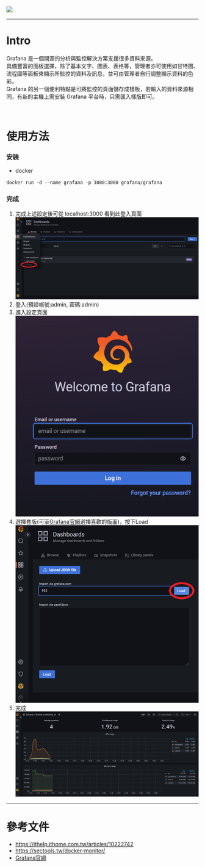 <img src="https://fromideatocreation.com/wp-content/uploads/2022/05/headimg-930x300.jpg">

----
# Intro
Grafana 是一個開源的分析與監控解決方案支援很多資料來源。  
具備豐富的面板選擇，除了基本文字、圖表、表格等，管理者亦可使用如甘特圖、流程圖等面板來顯示所監控的資料及訊息，並可由管理者自行調整顯示資料的色彩。  
Grafana 的另一個便利特點是可將監控的頁面儲存成樣板，若輸入的資料來源相同，有新的主機上需安裝 Grafana 平台時，只需匯入樣版即可。  
<br><br>
# 使用方法
### 安裝
- docker
```
docker run -d --name grafana -p 3000:3000 grafana/grafana
```
### 完成
1. 完成上述設定後可從 localhost:3000 看到此登入頁面
![image.png](/grafana/1.png)
2. 登入(預設帳號:admin, 密碼:admin)
3. 進入設定頁面
![image.png](/grafana/2.png)
4. 選擇套版(可至[Grafana官網](https://grafana.com/grafana/dashboards/)選擇喜歡的版面)，按下Load
![image.png](/grafana/3.png)
5. 完成
![image.png](/grafana/4.png)

----
# 參考文件
- https://ithelp.ithome.com.tw/articles/10222742
- https://sectools.tw/docker-monitor/
- [Grafana官網](https://grafana.com/grafana/dashboards/)
